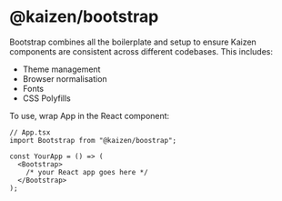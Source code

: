 # @kaizen/bootstrap

Bootstrap combines all the boilerplate and setup to ensure Kaizen components are consistent across different codebases. This includes:
* Theme management
* Browser normalisation 
* Fonts
* CSS Polyfills

To use, wrap App in the React component: 

```
// App.tsx
import Bootstrap from "@kaizen/boostrap"; 

const YourApp = () => (
  <Bootstrap>
    /* your React app goes here */
  </Bootstrap>
);
```
